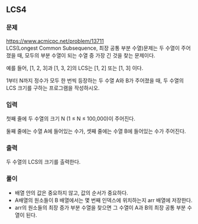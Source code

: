 ## LCS4
### 문제
https://www.acmicpc.net/problem/13711  
LCS(Longest Common Subsequence, 최장 공통 부분 수열)문제는 두 수열이 주어졌을 때, 모두의 부분 수열이 되는 수열 중 가장 긴 것을 찾는 문제이다.

예를 들어, [1, 2, 3]과 [1, 3, 2]의 LCS는 [1, 2] 또는 [1, 3] 이다. 

1부터 N까지 정수가 모두 한 번씩 등장하는 두 수열 A와 B가 주어졌을 때, 두 수열의 LCS 크기를 구하는 프로그램을 작성하시오.

### 입력
첫째 줄에 두 수열의 크기 N (1 ≤ N ≤ 100,000)이 주어진다.

둘째 줄에는 수열 A에 들어있는 수가, 셋째 줄에는 수열 B에 들어있는 수가 주어진다.

### 출력
두 수열의 LCS의 크기를 출력한다.

### 풀이
- 배열 안의 값은 중요하지 않고, 값의 순서가 중요하다.
- A배열의 원소들이 B 배열에서는 몇 번째 인덱스에 위치하는지 arr 배열에 저장한다.
- arr의 원소들의 최장 증가 부분 수열을 찾으면 그 수열이 A과 B의 최장 공통 부분 수열이 된다.